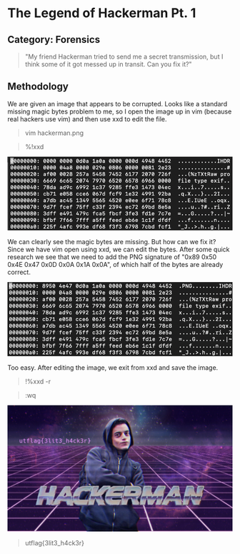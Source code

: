 The Legend of Hackerman Pt. 1
=====

## Category: Forensics

> "My friend Hackerman tried to send me a secret transmission, but I think some of it got messed up in transit. Can you fix it?"

## Methodology
We are given an image that appears to be corrupted. Looks like a standard missing magic bytes problem to me, so I open the image up in vim (because real hackers use vim) and then use xxd to edit the file.

> vim hackerman.png

>%!xxd

![hex](img/hex.png)

We can clearly see the magic bytes are missing. But how can we fix it? Since we have vim open using xxd, we can edit the bytes. After some quick research we see that we need to add the PNG signature of "0x89 0x50 0x4E 0x47 0x0D 0x0A 0x1A 0x0A", of which half of the bytes are already correct. 

![edit](img/edit.png)

Too easy. After editing the image, we exit from xxd and save the image.

> !%xxd -r

>:wq

![flag](img/flag.png)

> utflag{3lit3_h4ck3r}
